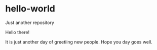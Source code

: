 # hello-world
Just another repository

Hello there!

It is just another day of greetiing new people. Hope you day goes well. 
